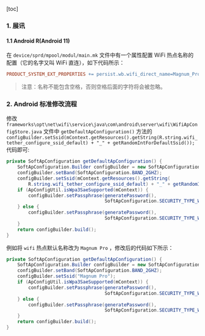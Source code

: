 [toc]

### 1. 展讯

#### 1.1 Android R(Android 11)

在 `device/sprd/mpool/modul/main.mk` 文件中有一个属性配置 WiFi 热点名称的配置（它的名字又叫 WiFi 直连），如下代码所示：

```makefile
PRODUCT_SYSTEM_EXT_PROPERTIES += persist.wb.wifi_direct_name=Magnum_Pro	
```

> 注意：名称不能包含空格，否则空格后面的字符将会被忽略。

### 2. Android 标准修改流程

修改 `frameworks\opt\net\wifi\service\java\com\android\server\wifi\WifiApConfigStore.java` 文件中 `getDefaultApConfiguration()` 方法的 `configBuilder.setSsid(mContext.getResources().getString(R.string.wifi_tether_configure_ssid_default) + "_" + getRandomIntForDefaultSsid());` 代码即可:

```java
private SoftApConfiguration getDefaultApConfiguration() {
    SoftApConfiguration.Builder configBuilder = new SoftApConfiguration.Builder();
    configBuilder.setBand(SoftApConfiguration.BAND_2GHZ);
    configBuilder.setSsid(mContext.getResources().getString(
        R.string.wifi_tether_configure_ssid_default) + "_" + getRandomIntForDefaultSsid());
    if (ApConfigUtil.isWpa3SaeSupported(mContext)) {
        configBuilder.setPassphrase(generatePassword(),
                                    SoftApConfiguration.SECURITY_TYPE_WPA3_SAE_TRANSITION);
    } else {
        configBuilder.setPassphrase(generatePassword(),
                                    SoftApConfiguration.SECURITY_TYPE_WPA2_PSK);
    }
    return configBuilder.build();
}
```

例如将 `wifi` 热点默认名称改为 `Magnum Pro` ，修改后的代码如下所示：

```java
private SoftApConfiguration getDefaultApConfiguration() {
    SoftApConfiguration.Builder configBuilder = new SoftApConfiguration.Builder();
    configBuilder.setBand(SoftApConfiguration.BAND_2GHZ);
    configBuilder.setSsid("Magnum Pro");
    if (ApConfigUtil.isWpa3SaeSupported(mContext)) {
        configBuilder.setPassphrase(generatePassword(),
                                    SoftApConfiguration.SECURITY_TYPE_WPA3_SAE_TRANSITION);
    } else {
        configBuilder.setPassphrase(generatePassword(),
                                    SoftApConfiguration.SECURITY_TYPE_WPA2_PSK);
    }
    return configBuilder.build();
}
```
